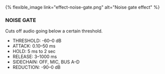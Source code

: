 ---
---

{% flexible_image link="effect-noise-gate.png" alt="Noise gate effect" %}

### NOISE GATE
Cuts off audio going below a certain threshold.

* THRESHOLD: -60–0 dB
* ATTACK: 0.10–50 ms
* HOLD: 5 ms to 2 sec
* RELEASE: 3–1000 ms
* SIDECHAIN: OFF, MIC, BUS A–D
* REDUCTION: -90–0 dB
